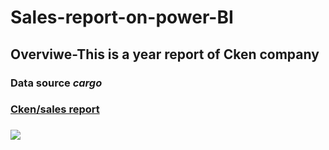 # Sales-report-on-power-BI
## Overviwe-This is a year report of Cken company
### Data source _cargo_
### [Cken/sales report](https://github.com/kizitoenwerem/Sales-report-on-power-BI/blob/main/POWER%20BI%20SALES%20WORK.pbix)
### ![](https://github.com/kizitoenwerem/Sales-report-on-power-BI/blob/main/POWER%20BI%20SALES%20WORK.pbix)
